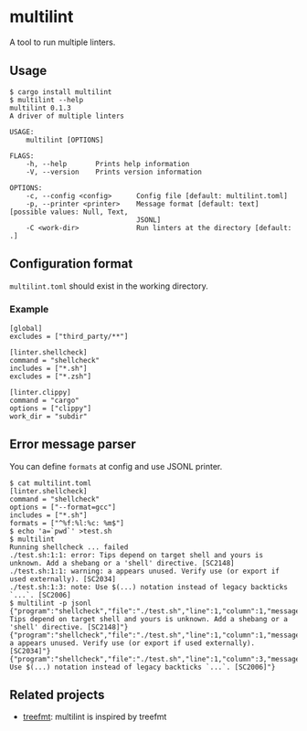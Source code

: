 # multilint

A tool to run multiple linters.

## Usage

```
$ cargo install multilint
$ multilint --help
multilint 0.1.3
A driver of multiple linters

USAGE:
    multilint [OPTIONS]

FLAGS:
    -h, --help       Prints help information
    -V, --version    Prints version information

OPTIONS:
    -c, --config <config>      Config file [default: multilint.toml]
    -p, --printer <printer>    Message format [default: text]  [possible values: Null, Text,
                               JSONL]
    -C <work-dir>              Run linters at the directory [default: .]
```

## Configuration format

`multilint.toml` should exist in the working directory.

### Example

```
[global]
excludes = ["third_party/**"]

[linter.shellcheck]
command = "shellcheck"
includes = ["*.sh"]
excludes = ["*.zsh"]

[linter.clippy]
command = "cargo"
options = ["clippy"]
work_dir = "subdir"
```

## Error message parser

You can define `formats` at config and use JSONL printer.

```
$ cat multilint.toml
[linter.shellcheck]
command = "shellcheck"
options = ["--format=gcc"]
includes = ["*.sh"]
formats = ["^%f:%l:%c: %m$"]
$ echo 'a=`pwd`' >test.sh
$ multilint
Running shellcheck ... failed
./test.sh:1:1: error: Tips depend on target shell and yours is unknown. Add a shebang or a 'shell' directive. [SC2148]
./test.sh:1:1: warning: a appears unused. Verify use (or export if used externally). [SC2034]
./test.sh:1:3: note: Use $(...) notation instead of legacy backticks `...`. [SC2006]
$ multilint -p jsonl
{"program":"shellcheck","file":"./test.sh","line":1,"column":1,"message":"error: Tips depend on target shell and yours is unknown. Add a shebang or a 'shell' directive. [SC2148]"}
{"program":"shellcheck","file":"./test.sh","line":1,"column":1,"message":"warning: a appears unused. Verify use (or export if used externally). [SC2034]"}
{"program":"shellcheck","file":"./test.sh","line":1,"column":3,"message":"note: Use $(...) notation instead of legacy backticks `...`. [SC2006]"}
```

## Related projects

- [treefmt](https://github.com/numtide/treefmt): multilint is inspired by treefmt
